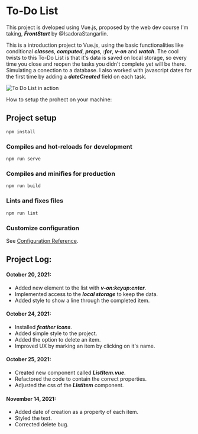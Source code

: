 # To-Do List

This project is dveloped using Vue.js, proposed by the web dev course I'm taking, **_FrontStart_** by @IsadoraStangarlin.

This is a introduction project to Vue.js, using the basic functionalities like conditional **_classes_**, **_computed_**, **_props_**, **_:for_**, **_v-on_** and **_watch_**.
The cool twists to this To-Do List is that it's data is saved on local storage, so every time you close and reopen the tasks you didn't complete yet will be there. Simulating a conection to a database.
I also worked with javascript dates for the first time by adding a **_dateCreated_** field on each task.

![To Do List in action](https://github.com/ClaudioKamoda/Vue-todolist/blob/main/src/assets/example.gif)

How to setup the prohect on your machine:

## Project setup

```
npm install
```

### Compiles and hot-reloads for development

```
npm run serve
```

### Compiles and minifies for production

```
npm run build
```

### Lints and fixes files

```
npm run lint
```

### Customize configuration

See [Configuration Reference](https://cli.vuejs.org/config/).

## Project Log:

#### October 20, 2021:

-   Added new element to the list with **_v-on:keyup:enter_**.
-   Implemented access to the **_local storage_** to keep the data.
-   Added style to show a line through the completed item.

#### October 24, 2021:

-   Installed **_feather icons_**.
-   Added simple style to the project.
-   Added the option to delete an item.
-   Improved UX by marking an item by clicking on it's name.

#### October 25, 2021:

-   Created new component called **_ListItem.vue_**.
-   Refactored the code to contain the correct properties.
-   Adjusted the css of the **_ListItem_** component.

#### November 14, 2021:

-   Added date of creation as a property of each item.
-   Styled the text.
-   Corrected delete bug.
